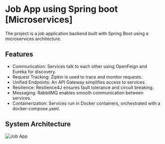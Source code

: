 
# Job App using Spring boot [Microservices]

The project is a job application backend built with Spring Boot using a microservices architecture.


## Features

- Communication: Services talk to each other using OpenFeign and Eureka for discovery.
- Request Tracking: Zipkin is used to trace and monitor requests.
- Unified Endpoints: An API Gateway simplifies access to services.
- Resilience: Resilience4J ensures fault tolerance and circuit breaking.
- Messaging: RabbitMQ enables smooth communication between services.
- Containerization: Services run in Docker containers, orchestrated with a docker-compose.yaml.


## System Architecture

![Job App](https://github.com/user-attachments/assets/e7fed858-e1f3-402c-959a-c455eefd3b44)

